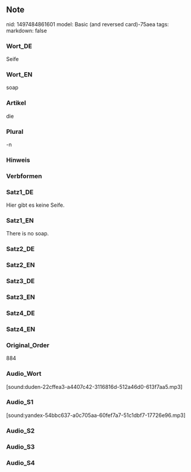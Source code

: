 ## Note
nid: 1497484861601
model: Basic (and reversed card)-75aea
tags: 
markdown: false

### Wort_DE
Seife

### Wort_EN
soap

### Artikel
die

### Plural
-n

### Hinweis


### Verbformen


### Satz1_DE
Hier gibt es keine Seife.

### Satz1_EN
There is no soap.

### Satz2_DE


### Satz2_EN


### Satz3_DE


### Satz3_EN


### Satz4_DE


### Satz4_EN


### Original_Order
884

### Audio_Wort
[sound:duden-22cffea3-a4407c42-3116816d-512a46d0-613f7aa5.mp3]

### Audio_S1
[sound:yandex-54bbc637-a0c705aa-60fef7a7-51c1dbf7-17726e96.mp3]

### Audio_S2


### Audio_S3


### Audio_S4

